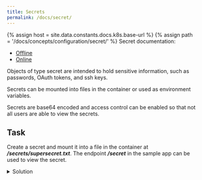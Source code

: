 ```yaml
---
title: Secrets
permalink: /docs/secret/
---
```

{% assign host = site.data.constants.docs.k8s.base-url %}
{% assign path = '/docs/concepts/configuration/secret/' %}
Secret documentation:
* [Offline]({{host.offline}}{{path}})
* [Online]({{host.online}}{{path}})


Objects of type secret are intended to hold sensitive information, such as passwords, OAuth tokens, and ssh keys.

Secrets can be mounted into files in the container or used as environment variables.

Secrets are base64 encoded and access control can be enabled so that not all users are able to view the secrets.


## Task

Create a secret and mount it into a file in the container at ***/secrets/supersecret.txt***. The endpoint ***/secret*** in the sample app can be used to view the secret.

<details>
  <summary>Solution</summary>
  <div markdown="1">

### Solution, Creating the secret from a file

```bash
echo -n 'my_supersecret' > ./supersecret.txt
kubectl --namespace=mynamespace create secret generic mysecret --from-file=./supersecret.txt
```

### Solution, Mounting the secret into a file in the container

```yaml
apiVersion: apps/v1
kind: Deployment
metadata:
  name: sample-app-deployment
  labels:
    app: sample-app
spec:
  replicas: 1
  selector:
    matchLabels:
      app: sample-app
  template:
    metadata:
      labels:
        app: sample-app
    spec:
      containers:
      - name: sample-app
        image: ubuntu-k8s-1.local:30603/sample-app
        imagePullPolicy: Always
        ports:
        - containerPort: 8080
        volumeMounts:
        - name: greatestconfig
          mountPath: /config/greatestconfig.yml
          readOnly: true
          subPath: greatestconfig.yml
        - name: supersecret
          mountPath: "/secrets"
          readOnly: true
      volumes:
      - name: supersecret
        secret:
          secretName: mysecret
      - name: greatestconfig
        configMap:
          defaultMode: 0600
          name: myconfigmap
```

  </div>
</details>
